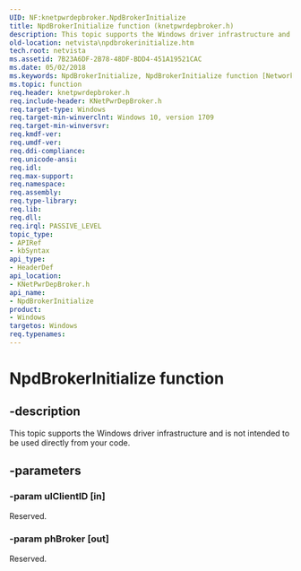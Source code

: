 ```yaml
---
UID: NF:knetpwrdepbroker.NpdBrokerInitialize
title: NpdBrokerInitialize function (knetpwrdepbroker.h)
description: This topic supports the Windows driver infrastructure and is not intended to be used directly from your code.
old-location: netvista\npdbrokerinitialize.htm
tech.root: netvista
ms.assetid: 7B23A6DF-2B78-48DF-BDD4-451A19521CAC
ms.date: 05/02/2018
ms.keywords: NpdBrokerInitialize, NpdBrokerInitialize function [Network Drivers Starting with Windows Vista], knetpwrdepbroker/NpdBrokerInitialize, netvista.npdbrokerinitialize
ms.topic: function
req.header: knetpwrdepbroker.h
req.include-header: KNetPwrDepBroker.h
req.target-type: Windows
req.target-min-winverclnt: Windows 10, version 1709
req.target-min-winversvr: 
req.kmdf-ver: 
req.umdf-ver: 
req.ddi-compliance: 
req.unicode-ansi: 
req.idl: 
req.max-support: 
req.namespace: 
req.assembly: 
req.type-library: 
req.lib: 
req.dll: 
req.irql: PASSIVE_LEVEL
topic_type:
- APIRef
- kbSyntax
api_type:
- HeaderDef
api_location:
- KNetPwrDepBroker.h
api_name:
- NpdBrokerInitialize
product:
- Windows
targetos: Windows
req.typenames: 
---
```


# NpdBrokerInitialize function


## -description


This topic supports the Windows driver infrastructure and is not intended to be used directly from your code.


## -parameters




### -param ulClientID [in]

Reserved.


### -param phBroker [out]

Reserved.

